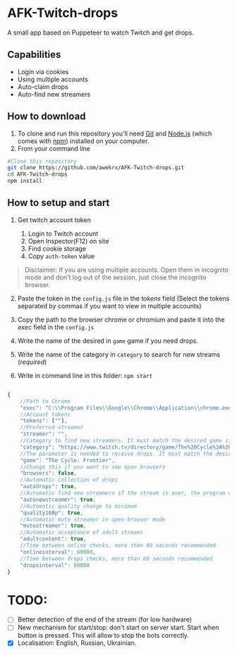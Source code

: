 # AFK-Twitch-drops

A small app based on Puppeteer to watch Twitch and get drops.

## Capabilities

- Login via cookies
- Using multiple accounts
- Auto-claim drops
- Auto-find new streamers

## How to download

1. To clone and run this repository you'll need [Git](https://git-scm.com) and
   [Node.js](https://nodejs.org/en/download/) (which comes with [npm](http://npmjs.com)) installed on your computer.
2. From your command line

```bash
#Clone this repository
git clone https://github.com/awekrx/AFK-Twitch-drops.git
cd AFK-Twitch-drops
npm install
```

## How to setup and start

1. Get twitch account token

    1. Login to Twitch account
    2. Open Inspector(F12) on site
    3. Find cookie storage
    4. Copy `auth-token` value

> Disclaimer: If you are using multiple accounts. Open them in incognito mode and don't log out of the session, just close the incognito browser.

2. Paste the token in the `config.js` file in the _tokens_ field (Select the tokens separated by commas if you want to
   view in multiple accounts)

3. Copy the path to the browser chrome or chromium and paste it into the _exec_ field in the `config.js`

4. Write the name of the desired in `game` game if you need drops.

5. Write the name of the category in `category` to search for new streams (_required_)

6. Write in command line in this folder: `npm start`

```js

{
    //Path to Chrome
    "exec": "C:\\Program Files\\Google\\Chrome\\Application\\chrome.exe",
    //Account tokens
    "tokens": [""],
    //Preferred streamer
    "streamer": "",
    //Category to find new streamers. It must match the desired game if autodrops is true
    "category": "https://www.twitch.tv/directory/game/The%20Cycle%3A%20Frontier?sort=VIEWER_COUNT&tl=c2542d6d-cd10-4532-919b-3d19f30a768b",
    //The parameter is needed to receive drops. It must match the desired game if autodrops is true
    "game": "The Cycle: Frontier",
    //Сhange this if you want to see open browsers
    "browsers": false,
    //Automatic collection of drops
    "autodrops": true,
    //Automatic find new streamers if the stream is over, the program will end
    "autonewstreamer": true,
    //Automatic quality change to minimum
    "quality160p": true,
    //Automatic mute streamer in open browser mode
    "mutestreamer": true,
    //Automatic acceptance of adult streams
    "adultcontent": true,
    //Time between online checks, more than 60 seconds recommended
    "onlineinterval": 60000,
    //Time between drops checks, more than 60 seconds recommended
    "dropsinterval": 60000
}
```


# TODO:
- [ ] Better detection of the end of the stream (for low hardware)
- [ ] New mechanism for start/stop: don't start on server start. Start when button is pressed. This will allow to stop the bots correctly.
- [X] Localisation: English, Russian, Ukrainian.
